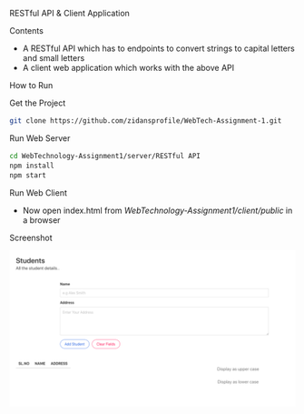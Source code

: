 
RESTful API & Client Application

Contents
- A RESTful API which has to endpoints to convert strings to capital letters and small letters
- A client web application which works with the above API

How to Run

Get the Project
```zsh
git clone https://github.com/zidansprofile/WebTech-Assignment-1.git
```
Run Web Server
```zsh
cd WebTechnology-Assignment1/server/RESTful API
npm install
npm start
```
Run Web Client
- Now open index.html from *WebTechnology-Assignment1/client/public* in a browser

Screenshot

![Screen shot of client application](./images/Screenshot.png)
